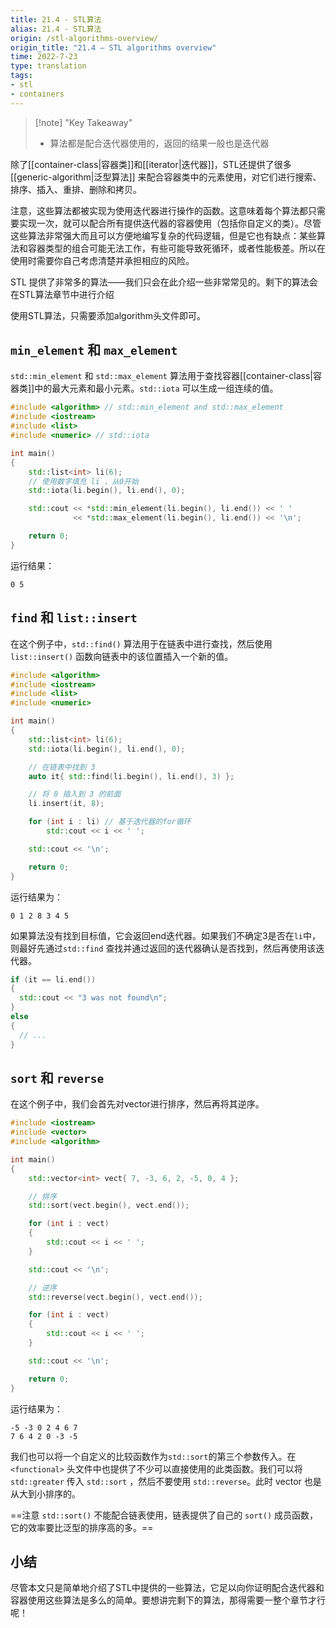 ```yaml
---
title: 21.4 - STL算法
alias: 21.4 - STL算法
origin: /stl-algorithms-overview/
origin_title: "21.4 — STL algorithms overview"
time: 2022-7-23
type: translation
tags:
- stl
- containers
---
```


> [!note] "Key Takeaway"
> - 算法都是配合迭代器使用的，返回的结果一般也是迭代器


除了[[container-class|容器类]]和[[iterator|迭代器]]，STL还提供了很多[[generic-algorithm|泛型算法]] 来配合容器类中的元素使用，对它们进行搜索、排序、插入、重排、删除和拷贝。

注意，这些算法都被实现为使用迭代器进行操作的函数。这意味着每个算法都只需要实现一次，就可以配合所有提供迭代器的容器使用（包括你自定义的类）。尽管这些算法非常强大而且可以方便地编写复杂的代码逻辑，但是它也有缺点：某些算法和容器类型的组合可能无法工作，有些可能导致死循环，或者性能极差。所以在使用时需要你自己考虑清楚并承担相应的风险。

STL 提供了非常多的算法——我们只会在此介绍一些非常常见的。剩下的算法会在STL算法章节中进行介绍

使用STL算法，只需要添加algorithm头文件即可。

## `min_element` 和 `max_element`

`std::min_element` 和 `std::max_element` 算法用于查找容器[[container-class|容器类]]中的最大元素和最小元素。`std::iota` 可以生成一组连续的值。

```cpp
#include <algorithm> // std::min_element and std::max_element
#include <iostream>
#include <list>
#include <numeric> // std::iota

int main()
{
    std::list<int> li(6);
    // 使用数字填充 li ，从0开始
    std::iota(li.begin(), li.end(), 0);

    std::cout << *std::min_element(li.begin(), li.end()) << ' '
              << *std::max_element(li.begin(), li.end()) << '\n';

    return 0;
}
```

运行结果：

```
0 5
```

## `find` 和 `list::insert`

在这个例子中，`std::find()` 算法用于在链表中进行查找，然后使用 `list::insert()` 函数向链表中的该位置插入一个新的值。

```cpp
#include <algorithm>
#include <iostream>
#include <list>
#include <numeric>

int main()
{
    std::list<int> li(6);
    std::iota(li.begin(), li.end(), 0);

    // 在链表中找到 3 
    auto it{ std::find(li.begin(), li.end(), 3) };

    // 将 8 插入到 3 的前面
    li.insert(it, 8);

    for (int i : li) // 基于迭代器的for循环
        std::cout << i << ' ';

    std::cout << '\n';

    return 0;
}
```

运行结果为：

```
0 1 2 8 3 4 5
```

如果算法没有找到目标值，它会返回end迭代器。如果我们不确定3是否在`li`中，则最好先通过`std::find` 查找并通过返回的迭代器确认是否找到，然后再使用该迭代器。

```cpp
if (it == li.end())
{
  std::cout << "3 was not found\n";
}
else
{
  // ...
}
```

## `sort` 和 `reverse`

在这个例子中，我们会首先对vector进行排序，然后再将其逆序。

```cpp
#include <iostream>
#include <vector>
#include <algorithm>

int main()
{
    std::vector<int> vect{ 7, -3, 6, 2, -5, 0, 4 };

    // 排序
    std::sort(vect.begin(), vect.end());

    for (int i : vect)
    {
        std::cout << i << ' ';
    }

    std::cout << '\n';

    // 逆序
    std::reverse(vect.begin(), vect.end());

    for (int i : vect)
    {
        std::cout << i << ' ';
    }

    std::cout << '\n';

    return 0;
}
```

运行结果为：

```
-5 -3 0 2 4 6 7
7 6 4 2 0 -3 -5
```

我们也可以将一个自定义的比较函数作为`std::sort`的第三个参数传入。在`<functional>` 头文件中也提供了不少可以直接使用的此类函数。我们可以将`std::greater` 传入 `std::sort` ，然后不要使用 `std::reverse`。此时 vector 也是从大到小排序的。

==注意 `std::sort()` 不能配合链表使用，链表提供了自己的 `sort()` 成员函数，它的效率要比泛型的排序高的多。==

## 小结

尽管本文只是简单地介绍了STL中提供的一些算法，它足以向你证明配合迭代器和容器使用这些算法是多么的简单。要想讲完剩下的算法，那得需要一整个章节才行呢！